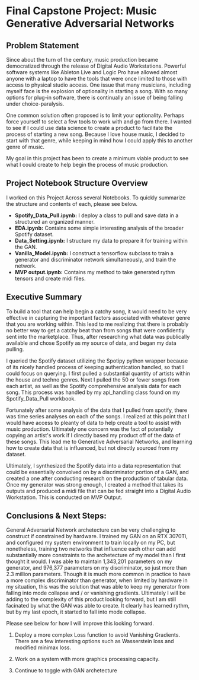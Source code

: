 # Final Capstone Project: Music Generative Adversarial Networks

## Problem Statement

Since about the turn of the century, music production became democratized through the release of Digital Audio Workstations. Powerful software systems like Ableton Live and Logic Pro have allowed almost anyone with a laptop to have the tools that were once limited to those with access to physical studio access. One issue that many musicians, including myself face is the explosion of optionality in starting a song. With so many options for plug-in software, there is continually an issue of being falling under choice-paralysis.

One common solution often proposed is to limit your optionality. Perhaps force yourself to select a few tools to work with and go from there. I wanted to see if I could use data science to create a product to facilitate the process of starting a new song. Because I love house music, I decided to start with that genre, while keeping in mind how I could apply this to another genre of music.

My goal in this project has been to create a minimum viable product to see what I could create to help begin the process of music production.

## Project Notebook Structure Overview

I worked on this Project Across several Notebooks. To quickly summarize the structure and contents of each, please see below.
- **Spotify_Data_Pull.ipynb:** I deploy a class to pull and save data in a structured an organized manner.
- **EDA.ipynb:** Contains some simple interesting analysis of the broader Spotify dataset.
- **Data_Setting.ipynb:** I structure my data to prepare it for training within the GAN.
- **Vanilla_Model.ipynb:** I construct a tensorflow subclass to train a generator and discriminator network simultaneously, and train the network.
- **MVP output.ipynb:** Contains my method to take generated rythm tensors and create midi files.

## Executive Summary

To build a tool that can help begin a catchy song, it would need to be very effective in capturing the important factors associated with whatever genre that you are working within. This lead to me realizing that there is probably no better way to get a catchy beat than from songs that were confidently sent into the marketplace. Thus, after researching what data was publically available and chose Spotify as my source of data, and began my data pulling.

I queried the Spotify dataset utilizing the Spotipy python wrapper because of its nicely handled process of keeping authentication handled, so that I could focus on querying. I first pulled a substantial quantity of artists within the house and techno genres. Next I pulled the 50 or fewer songs from each artist, as well as the Spotify comprehensive analysis data for each song. This process was handled by my api_handling class found on my Spotify_Data_Pull workbook.

Fortunately after some analysis of the data that I pulled from spotify, there was time series analyses on each of the songs. I realized at this point that I would have access to pleanty of data to help create a tool to assist with music production. Ultimately one concern was the fact of potentially copying an artist's work if I directly based my product off of the data of these songs. This lead me to Generative Adversarial Networks, and learning how to create data that is influenced, but not directly sourced from my dataset.

Ultimately, I synthesized the Spotify data into a data representation that could be essentially convolved on by a discriminator portion of a GAN, and created a one after conducting research on the production of tabular data. Once my generator was strong enough, I created a method that takes its outputs and produced a midi file that can be fed straight into a Digital Audio Workstation. This is conducted on MVP Output.

## Conclusions & Next Steps:
General Adversarial Network archetecture can be very challenging to construct if constrained by hardware. I trained my GAN on an RTX 3070Ti, and configured my system environment to train locally on my PC, but nonetheless, training two networks that influence each other can add substantially more constraints to the archetecture of my model than I first thought it would. I was able to maintain 1,343,201 parameters on my generator, and 976,377 parameters on my discriminator, so just more than 2.3 million parameters. Though it is much more common in practice to have a more complex discriminator than generator, when limited by hardware in my situation, this was the solution that was able to keep my generator from falling into mode collapse and / or vanishing gradients. Ultimately I will be adding to the complexity of this product looking forward, but I am still facinated by what the GAN was able to create. It clearly has learned rythm, but by my last epoch, it started to fall into mode collapse.

Please see below for how I will improve this looking forward.

1. Deploy a more complex Loss function to avoid Vanishing Gradients. There are a few interesting options such as Wasserstein loss and modified minimax loss.

2. Work on a system with more graphics processing capacity.

3. Continue to toggle with GAN archetecture
